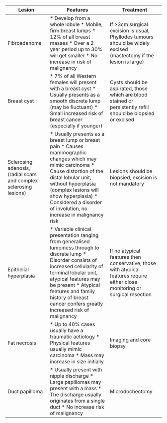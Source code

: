 

| **Lesion** | **Features** | **Treatment** |
| --- | --- | --- |
| Fibroadenoma | * Develop from a whole lobule * Mobile, firm breast lumps * 12% of all breast masses * Over a 2 year period up to 30% will get smaller * No increase in risk of malignancy | If \>3cm surgical excision is usual, Phyllodes tumours should be widely excised (mastectomy if the lesion is large) |
| Breast cyst | * 7% of all Western females will present with a breast cyst * Usually presents as a smooth discrete lump (may be fluctuant) * Small increased risk of breast cancer (especially if younger) | Cysts should be aspirated, those which are blood stained or persistently refill should be biopsied or excised |
| Sclerosing adenosis, (radial scars and complex sclerosing lesions) | * Usually presents as a breast lump or breast pain * Causes mammographic changes which may mimic carcinoma * Cause distortion of the distal lobular unit, without hyperplasia (complex lesions will show hyperplasia) * Considered a disorder of involution, no increase in malignancy risk | Lesions should be biopsied, excision is not mandatory |
| Epithelial hyperplasia | * Variable clinical presentation ranging from generalised lumpiness through to discrete lump * Disorder consists of increased cellularity of terminal lobular unit, atypical features may be present * Atypical features and family history of breast cancer confers greatly increased risk of malignancy | If no atypical features then conservative, those with atypical features require either close monitoring or surgical resection |
| Fat necrosis | * Up to 40% cases usually have a traumatic aetiology * Physical features usually mimic carcinoma * Mass may increase in size initially | Imaging and core biopsy |
| Duct papilloma | * Usually present with nipple discharge * Large papillomas may present with a mass * The discharge usually originates from a single duct * No increase risk of malignancy | Microdochectomy |

